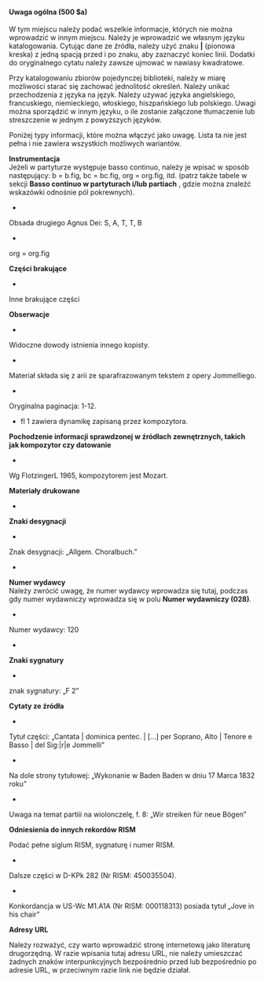 #### Uwaga ogólna (500 $a) 

W tym miejscu należy podać wszelkie informacje, których nie można wprowadzić w innym miejscu. Należy je wprowadzić we własnym języku katalogowania. Cytując dane ze źródła, należy użyć znaku **|** (pionowa kreska) z jedną spacją przed i po znaku, aby zaznaczyć koniec linii. Dodatki do oryginalnego cytatu należy zawsze ujmować w nawiasy kwadratowe.

Przy katalogowaniu zbiorów pojedynczej biblioteki, należy w miarę możliwości starać się zachować jednolitość określeń. Należy unikać przechodzenia z języka na język.  Należy używać języka angielskiego, francuskiego, niemieckiego, włoskiego, hiszpańskiego lub polskiego. Uwagi można sporządzić w innym języku, o ile zostanie załączone tłumaczenie lub streszczenie w jednym z powyższych języków.

Poniżej typy informacji, które można włączyć jako uwagę. Lista ta nie jest pełna i nie zawiera wszystkich możliwych wariantów.

**Instrumentacja**  
Jeżeli w partyturze występuje basso continuo, należy je wpisać w sposób następujący: b = b.fig, bc = bc.fig, org = org.fig, itd. (patrz także tabele w sekcji **Basso continuo w partyturach i/lub partiach** , gdzie można znaleźć wskazówki odnośnie pól pokrewnych).

- 

Obsada drugiego Agnus Dei: S, A, T, T, B

- 

org = org.fig

**Części brakujące**

- 

Inne brakujące części

**Obserwacje**

- 

Widoczne dowody istnienia innego kopisty.

- 

Materiał składa się z arii ze sparafrazowanym tekstem z opery Jommelliego.

- 

Oryginalna paginacja: 1-12.

- fl 1 zawiera dynamikę zapisaną przez kompozytora.   

**Pochodzenie informacji sprawdzonej w źródłach zewnętrznych, takich jak kompozytor czy datowanie**

- 

Wg FlotzingerL 1965, kompozytorem jest Mozart.

**Materiały drukowane**

- 

**Znaki desygnacji**

  - 

Znak desygnacji: „Allgem. Choralbuch.”

- 

**Numer wydawcy**  
Należy zwrócić uwagę, że numer wydawcy wprowadza się tutaj, podczas gdy numer wydawniczy wprowadza się w polu **Numer wydawniczy (028)**.

  - 

Numer wydawcy: 120

- 

**Znaki sygnatury**

  - 

znak sygnatury: „F 2”

**Cytaty ze źródła**

- 

Tytuł części: „Cantata | dominica pentec. | [...] per Soprano, Alto | Tenore e Basso | del Sig:|r|e Jommelli”

- 

Na dole strony tytułowej: „Wykonanie w Baden Baden w dniu 17 Marca 1832 roku”

- 

Uwaga na temat partiii na wiolonczelę, f. 8: „Wir streiken für neue Bögen”

**Odniesienia do innych rekordów RISM**

Podać pełne siglum RISM, sygnaturę i numer RISM.

- 

Dalsze części w D-KPk 282 (Nr RISM: 450035504).

- 

Konkordancja w US-Wc M1.A1A (Nr RISM: 000118313) posiada tytuł „Jove in his chair”

**Adresy URL**

Należy rozważyć, czy warto wprowadzić stronę internetową jako literaturę drugorzędną. W razie wpisania tutaj adresu URL, nie należy umieszczać żadnych znaków interpunkcyjnych bezpośrednio przed lub bezpośrednio po adresie URL, w przeciwnym razie link nie będzie działał.